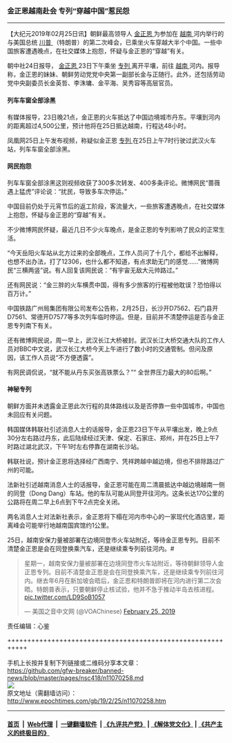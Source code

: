### 金正恩越南赴会 专列“穿越中国”惹民怨
------------------------

<p>
 【大纪元2019年02月25日讯】朝鲜最高领导人
 <a href="http://www.epochtimes.com/gb/tag/%E9%87%91%E6%AD%A3%E6%81%A9.html">
  金正恩
 </a>
 为参加在
 <a href="http://www.epochtimes.com/gb/tag/%E8%B6%8A%E5%8D%97.html">
  越南
 </a>
 河内举行的与美国总统
 <a href="http://www.epochtimes.com/gb/tag/%E5%B7%9D%E6%99%AE.html">
  川普
 </a>
 （特朗普）的第二次峰会，已乘坐火车穿越大半个中国。一些中国旅客遭遇晚点，在社交媒体上抱怨，怀疑与金正恩的“穿越”有关。
</p>
<p>
 朝中社24日报导，
 <a href="http://www.epochtimes.com/gb/tag/%E9%87%91%E6%AD%A3%E6%81%A9.html">
  金正恩
 </a>
 23日下午乘坐
 <a href="http://www.epochtimes.com/gb/tag/%E4%B8%93%E5%88%97.html">
  专列
 </a>
 离开平壤，前往
 <a href="http://www.epochtimes.com/gb/tag/%E8%B6%8A%E5%8D%97.html">
  越南
 </a>
 河内。报导称，金正恩的妹妹、朝鲜劳动党党中央第一副部长金与正随行。此外，还包括劳动党中央副委员长金英哲、李洙墉、金平海、吴秀容等高层官员。
</p>
<h4>
 列车车窗全部涂黑
</h4>
<p>
 有媒体报导，23日晚21点，金正恩的火车抵达了中国边境城市丹东。平壤到河内的距离超过4,500公里，预计他将在25日抵达越南，行程达48小时。
</p>
<p>
 凤凰网25日上午发布视频，称疑似金正恩
 <a href="http://www.epochtimes.com/gb/tag/%E4%B8%93%E5%88%97.html">
  专列
 </a>
 在25日上午7时行驶过武汉火车站，列车车窗全部涂黑。
</p>
<p>
</p>
<h4>
 网民抱怨
</h4>
<p>
 列车车窗全部涂黑这则视频收获了300多次转发、400多条评论。微博网民“蔷薇遇上猛虎”评论说：“扰民，导致多车次停运。”
</p>
<p>
 中国目前仍处于元宵节后的返工阶段，客流量大，一些旅客遭遇晚点，在社交媒体上抱怨，怀疑与金正恩的“穿越”有关。
</p>
<p>
 不少微博网民怀疑，最近几日不少火车晚点，是金正恩的专列影响了民众的正常生活。
</p>
<p>
 “今天岳阳火车站从北方过来的全部晚点，工作人员问了十几个，都给不出解释，也想不出办法，打了12306，也什么都不知道，有点求助无门的感觉……”微博网民“三横两竖”说。有人回复该网民说：“有宇宙无敌大元帅路过。”
</p>
<p>
 还有网民说：“金三胖的火车横贯中国，得有多少旅客的行程被他耽误？恐怕得以百万计。”
</p>
<p>
 中国铁路广州局集团有限公司发布公告称，2月25日，长沙开D7562、石门县开D7561、常德开D7577等多次列车临时停运。但是，目前并不清楚停运是否与金正恩专列南下有关。
</p>
<p>
 还有微博网民说，周一早上，武汉长江大桥被封。武汉长江大桥交通大队的工作人员对BBC中文说，武汉长江大桥今天上午进行了数小时的交通管制。但问及原因，该工作人员说“不方便透露”。
</p>
<p>
 有网民调侃说，“就不能从丹东买张高铁票么？”“ 全世界压力最大的80后啊。”
</p>
<h4>
 神秘专列
</h4>
<p>
 朝鲜方面并未透露金正恩此次行程的具体路线以及是否停靠一些中国城市，中国也未回应有关问题。
</p>
<p>
 韩国媒体韩联社引述消息人士的话报导，金正恩23日下午从平壤出发，晚上9点30分左右路过丹东，此后陆续经过天津、保定、石家庄、郑州，并在25日上午7时路过湖北武汉，下午1时左右停靠在湖南长沙站。
</p>
<p>
 韩联社说，预计金正恩将选择经广西南宁、凭祥跨越中越边境，但也不排除路过广州的可能。
</p>
<p>
 法新社引述越南消息人士的话报导，金正恩可能在周二清晨抵达中越边境越南一侧的同登（Dong Dang）车站。他的车队可能从同登开往河内。这条长达170公里的公路将在周二早上6点到下午2点完全关闭。
</p>
<p>
 两名消息人士对法新社表示，金正恩将下榻在河内市中心的一家现代化酒店里，距离峰会可能举行地越南国宾馆约1公里。
</p>
<p>
 25日，越南安保力量被部署在边境同登市火车站附近，等待金正恩专列。目前不清楚金正恩是会在同登换乘汽车，还是继续乘专列前往河内。#
</p>
<blockquote class="twitter-tweet" data-lang="en">
 <p dir="ltr" lang="zh">
  星期一，越南安保力量被部署在边境同登市火车站附近，等待朝鲜领导人金正恩专列。目前不清楚金正恩是会在同登换乘汽车，还是继续乘专列前往河内。继去年6月在新加坡会晤后，金正恩和特朗普即将在河内进行第二次会晤。特朗普表示，只要朝鲜停止核试验，他并不急于推动半岛去核进程。
  <a href="https://t.co/LD9SoB1057">
   pic.twitter.com/LD9SoB1057
  </a>
 </p>
 <p>
  — 美国之音中文网 (@VOAChinese)
  <a href="https://twitter.com/VOAChinese/status/1100043188549705728?ref_src=twsrc%5Etfw">
   February 25, 2019
  </a>
 </p>
</blockquote>
<p>
</p>
<p>
 责任编辑：心鉴
</p>

+++++++++++++++++++++++++++++++++++++++++++++++++++++++++++<br/><br/>
手机上长按并复制下列链接或二维码分享本文章：<br/>
https://github.com/gfw-breaker/banned-news/blob/master/pages/nsc418/n11070258.md <br/>
<a href='https://github.com/gfw-breaker/banned-news/blob/master/pages/nsc418/n11070258.md'><img src='https://github.com/gfw-breaker/banned-news/blob/master/pages/nsc418/n11070258.md.png'/></a> <br/>
原文地址（需翻墙访问）：http://www.epochtimes.com/gb/19/2/25/n11070258.htm


------------------------
#### [首页](https://github.com/gfw-breaker/banned-news/blob/master/README.md) &nbsp;|&nbsp; [Web代理](https://github.com/labour-camp/helloworld) &nbsp;|&nbsp; [一键翻墙软件](https://github.com/gfw-breaker/nogfw/blob/master/README.md) &nbsp;| [《九评共产党》](https://github.com/gfw-breaker/9ping.md/blob/master/README.md#九评之一评共产党是什么) | [《解体党文化》](https://github.com/gfw-breaker/jtdwh.md/blob/master/README.md) | [《共产主义的终极目的》](https://github.com/gfw-breaker/gczydzjmd.md/blob/master/README.md)

